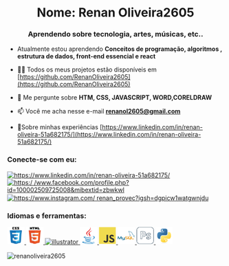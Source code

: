 <h1 align="center">Nome: Renan Oliveira2605</h1>
<h3 align="center">Aprendendo sobre tecnologia, artes, músicas, etc..</h3>

- Atualmente estou aprendendo **Conceitos de programação, algoritmos , estrutura de dados, front-end essencial e react**

- 👨‍💻 Todos os meus projetos estão disponíveis em [https://github.com/RenanOliveira2605](https://github.com/RenanOliveira2605)

- 💬 Me pergunte sobre **HTM, CSS, JAVASCRIPT, WORD,CORELDRAW**

- 📫 Você me acha nesse e-mail **renanol2605@gmail.com**

- 📄Sobre minhas experiências [https://www.linkedin.com/in/renan-oliveira-51a682175/](https://www.linkedin.com/in/renan-oliveira-51a682175/)

<h3 align="left">Conecte-se com eu:</h3>
<p align="left">
<a href="https://linkedin.com/in/https://www.linkedin.com/in/renan-oliveira-51a682175/" target= "em branco"><img align="center" src="https://raw.githubusercontent.com/rahuldkjain/github-profile-readme-generator/master/src/images/icons/Social/linked-in-alt. svg" alt="https://www.linkedin.com/in/renan-oliveira-51a682175/" altura="30" largura="40" /></a>
<a href="https://fb.com/https://www.facebook.com/profile.php?id=100002509725008&mibextid=zbwkwl" target="blank"> <img align="center" src="https://raw.githubusercontent.com/rahuldkjain/github-profile-readme-generator/master/src/images/icons/Social/facebook.svg" alt="https:/ /www.facebook.com/profile.php?id=100002509725008&mibextid=zbwkwl" altura="30" largura="40" /></a>
<a href="https://instagram.com/https:// www.instagram.com/renan_provec?igsh=dgpicw1watgwnjdu" target="blank"><img align="center" src="https://raw.githubusercontent.com/rahuldkjain/github-profile-readme-generator/master/src/images/icons/Social/instagram.svg" alt="https://www.instagram.com/ renan_provec?igsh=dgpicw1watgwnjdu" height="30" width="40" /></a>
</p>

<h3 align="left">Idiomas e ferramentas:</h3>
<p align="left"> <a href="https://www.w3schools.com/css/" target="_blank" rel="noreferrer"> <img src="https://raw.githubusercontent.com/devicons/devicon/master/icons/css3/css3-original-wordmark.svg" alt="css3" width="40" height="40"/> </a> <a href="https://www.w3.org/html/" target="_blank" rel="noreferrer"> <img src="https://raw.githubusercontent.com/devicons/devicon/master/icons/html5/html5-original-wordmark.svg" alt="html5" width="40" height="40"/> </a> <a href="https://www.adobe.com/in/products/illustrator.html" target="_blank" rel="noreferrer"> <img src="https://www.vectorlogo.zone/logos/adobe_illustrator/adobe_illustrator-icon.svg" alt="illustrator" width="40" height="40"/> </a> <a href="https://www.java.com" target="_blank" rel="noreferrer"> <img src="https://raw.githubusercontent.com/devicons/devicon/master/icons/java/java-original.svg" alt="java" width="40" height="40"/> </a> <a href="https://developer.mozilla.org/en-US/docs/Web/JavaScript" target="_blank" rel="noreferrer"> <img src="https://raw.githubusercontent.com/devicons/devicon/master/icons/javascript/javascript-original.svg" alt="javascript" width="40" height="40"/> </a> <a href="https://www.mysql.com/" target="_blank" rel="noreferrer"> <img src="https://raw.githubusercontent.com/devicons/devicon/master/icons/mysql/mysql-original-wordmark.svg" alt="mysql" width="40" height="40"/> </a> <a href="https://www.photoshop.com/en" target="_blank" rel="noreferrer"> <img src="https://raw.githubusercontent.com/devicons/devicon/master/icons/photoshop/photoshop-line.svg" alt="photoshop" width="40" height="40"/> </a> <a href="https://www.python.org" target="_blank" rel="noreferrer"> <img src="https://raw.githubusercontent.com/devicons/devicon/master/icons/python/python-original.svg" alt="python" width="40" height="40"/> </a> </p>

<p><img align="center" src="https://github-readme-stats.vercel.app/api/top-langs?nomedeusuário=renanoliveira2605&show_icons=true&locale=pt-BR&layout=compact" alt="renanoliveira2605" /></p>


<!---


- 👋 Hi, I’m @RenanOliveira2605
- 👀 I’m interested in ...
- 🌱 I’m currently learning ...
- 💞️ I’m looking to collaborate on ...
- 📫 How to reach me ...
- 😄 Pronouns: ...
- ⚡ Fun fact: ...

<!---
RenanOliveira2605/RenanOliveira2605 is a ✨ special ✨ repository because its `README.md` (this file) appears on your GitHub profile.
You can click the Preview link to take a look at your changes.
--->
